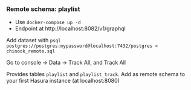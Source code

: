 ### Remote schema: playlist

- Use `docker-compose up -d`
- Endpoint at http://localhost:8082/v1/graphql

Add dataset with
`psql postgres://postgres:mypassword@localhost:7432/postgres < chinook_remote.sql`

Go to console -> Data -> Track All, and Track All

Provides tables `playlist` and `playlist_track`. Add as remote schema to your first Hasura instance (at localhost:8080)

